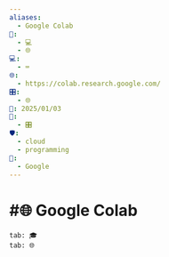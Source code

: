 ```yaml
---
aliases:
  - Google Colab
📁:
  - 💻
  - 🌐
💻:
  - ⌨️
🌐:
  - https://colab.research.google.com/
🎛️:
  - 🌐
📅: 2025/01/03
🔀:
  - 🎛️
🛡️:
  - cloud
  - programming
👤:
  - Google
---
```

# #🌐 Google Colab

```tabs
tab: 🎓
tab: 🌐
```